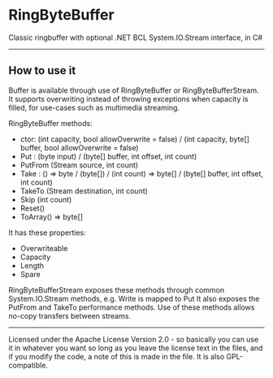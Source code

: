 RingByteBuffer
==============

Classic ringbuffer with optional .NET BCL System.IO.Stream interface, in C#

*****

How to use it
-------------

Buffer is available through use of RingByteBuffer or RingByteBufferStream.
It supports overwriting instead of throwing exceptions when capacity is filled, for use-cases such as multimedia streaming.

RingByteBuffer methods:


+  	ctor: (int capacity, bool allowOverwrite = false) / (int capacity, byte[] buffer, bool allowOverwrite = false)
+ 	Put : (byte input) / (byte[] buffer, int offset, int count)
+ 	PutFrom (Stream source, int count)
+ 	Take : () => byte / (byte[]) / (int count) => byte[] / (byte[] buffer, int offset, int count)
+ 	TakeTo (Stream destination, int count)
+ 	Skip (int count)
+ 	Reset()
+ 	ToArray() => byte[]

It has these properties:

+ 	Overwriteable
+ 	Capacity
+ 	Length
+ 	Spare

RingByteBufferStream exposes these methods through common System.IO.Stream methods, e.g. Write is mapped to Put
It also exposes the PutFrom and TakeTo performance methods. Use of these methods allows no-copy transfers between streams.

*****

Licensed under the Apache License Version 2.0 - so basically you can use it in whatever you want so long as you leave the license text in the files, and if you modify the code, a note of this is made in the file. It is also GPL-compatible.
